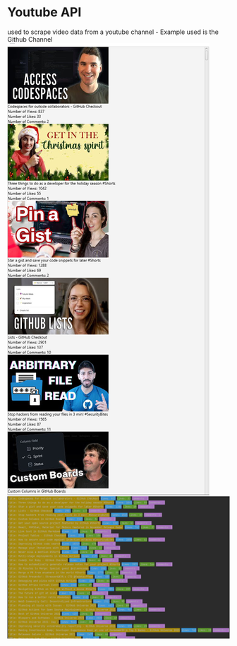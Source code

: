# Youtube API
used to scrape video data from a youtube channel - Example used is the Github Channel
![](src/images/image1.png)
![](src/images/image2.png)